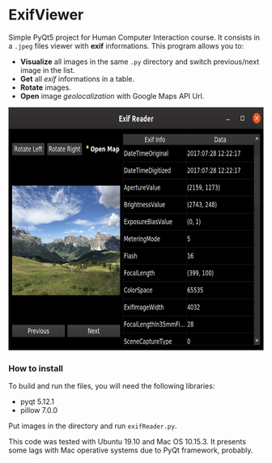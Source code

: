 # ExifViewer

Simple PyQt5 project for Human Computer Interaction course. It consists in a `.jpeg` files viewer with **exif** informations. 
This program allows you to:

- **Visualize** all images in the same `.py` directory and switch previous/next image in the list.
- **Get** all _exif_ informations in a table.
- **Rotate** images.
- **Open** image _geolocalization_ with Google Maps API Url.

<div>
<p align="center">
<img src="screen.png" width=auto height=480px></img>
</p>
<div/>

### How to install
To build and run the files, you will need the following libraries:

- pyqt 5.12.1
- pillow 7.0.0

Put images in the directory and run `exifReader.py`.

This code was tested with Ubuntu 19.10 and Mac OS 10.15.3. It presents some lags with Mac operative systems due to PyQt 
framework, probably.